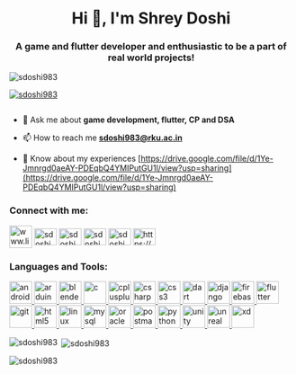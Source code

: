 <h1 align="center">Hi 👋, I'm Shrey Doshi</h1>
<h3 align="center">A game and flutter developer and enthusiastic to be a part of real world projects!</h3>

<p align="left"> <img src="https://komarev.com/ghpvc/?username=sdoshi983&label=Profile%20views&color=0e75b6&style=flat" alt="sdoshi983" /> </p>

<p align="left"> <a href="https://github.com/ryo-ma/github-profile-trophy"><img src="https://github-profile-trophy.vercel.app/?username=sdoshi983" alt="sdoshi983" /></a> </p>

<p align="left"> <a href="https://twitter.com/" target="blank"><img src="https://img.shields.io/twitter/follow/?logo=twitter&style=for-the-badge" alt="" /></a> </p>

- 💬 Ask me about **game development, flutter, CP and DSA**

- 📫 How to reach me **sdoshi983@rku.ac.in**

- 📄 Know about my experiences [https://drive.google.com/file/d/1Ye-Jmnrgd0aeAY-PDEqbQ4YMIPutGU1l/view?usp=sharing](https://drive.google.com/file/d/1Ye-Jmnrgd0aeAY-PDEqbQ4YMIPutGU1l/view?usp=sharing)

<h3 align="left">Connect with me:</h3>
<p align="left">
<a href="https://linkedin.com/in/www.linkedin.com/in/shrey-doshi-664425190" rel="nofollow"><img align="center" src="https://www.google.com/imgres?imgurl=https%3A%2F%2Fmedia-exp1.licdn.com%2Fdms%2Fimage%2FC4D0BAQGyOWvr4W0Pow%2Fcompany-logo_200_200%2F0%2F1590003577120%3Fe%3D2159024400%26v%3Dbeta%26t%3DCtsDFVp0TAdwyg73A8F82MohzKpAQy-pUGA13atPG6A&imgrefurl=https%3A%2F%2Fwww.linkedin.com%2Fcompany%2Flinkedin&tbnid=88dkCzMPWrn_eM&vet=12ahUKEwihko7F2sjuAhVCSn0KHbW_CnsQMygAegUIARDQAQ..i&docid=vPc_mDozcsvKlM&w=200&h=200&q=linkedin&ved=2ahUKEwihko7F2sjuAhVCSn0KHbW_CnsQMygAegUIARDQAQ" alt="www.linkedin.com/in/shrey-doshi-664425190" height="40" width="40" style="max-width:100%;"></a>
<a href="https://www.codechef.com/users/sdoshi" target="blank"><img align="center" src="https://cdn.jsdelivr.net/npm/simple-icons@3.1.0/icons/codechef.svg" alt="sdoshi" height="30" width="40" /></a>
<a href="https://www.hackerrank.com/sdoshi983" target="blank"><img align="center" src="https://cdn.jsdelivr.net/npm/simple-icons@3.0.1/icons/hackerrank.svg" alt="sdoshi983" height="30" width="40" /></a>
<a href="https://codeforces.com/profile/sdoshi983" target="blank"><img align="center" src="https://cdn.jsdelivr.net/npm/simple-icons@3.0.1/icons/codeforces.svg" alt="sdoshi983" height="30" width="40" /></a>
<a href="https://www.leetcode.com/sdoshi983" target="blank"><img align="center" src="https://cdn.jsdelivr.net/npm/simple-icons@3.0.1/icons/leetcode.svg" alt="sdoshi983" height="30" width="40" /></a>
<a href="https://www.hackerearth.com/https://www.hackerearth.com/@sdoshi983" target="blank"><img align="center" src="https://cdn.jsdelivr.net/npm/simple-icons@3.0.1/icons/hackerearth.svg" alt="https://www.hackerearth.com/@sdoshi983" height="30" width="40" /></a>
</p>

<h3 align="left">Languages and Tools:</h3>
<p align="left"> <a href="https://developer.android.com" target="_blank"> <img src="https://devicons.github.io/devicon/devicon.git/icons/android/android-original-wordmark.svg" alt="android" width="40" height="40"/> </a> <a href="https://www.arduino.cc/" target="_blank"> <img src="https://cdn.worldvectorlogo.com/logos/arduino-1.svg" alt="arduino" width="40" height="40"/> </a> <a href="https://www.blender.org/" target="_blank"> <img src="https://download.blender.org/branding/community/blender_community_badge_white.svg" alt="blender" width="40" height="40"/> </a> <a href="https://www.cprogramming.com/" target="_blank"> <img src="https://devicons.github.io/devicon/devicon.git/icons/c/c-original.svg" alt="c" width="40" height="40"/> </a> <a href="https://www.w3schools.com/cpp/" target="_blank"> <img src="https://devicons.github.io/devicon/devicon.git/icons/cplusplus/cplusplus-original.svg" alt="cplusplus" width="40" height="40"/> </a> <a href="https://www.w3schools.com/cs/" target="_blank"> <img src="https://devicons.github.io/devicon/devicon.git/icons/csharp/csharp-original.svg" alt="csharp" width="40" height="40"/> </a> <a href="https://www.w3schools.com/css/" target="_blank"> <img src="https://devicons.github.io/devicon/devicon.git/icons/css3/css3-original-wordmark.svg" alt="css3" width="40" height="40"/> </a> <a href="https://dart.dev" target="_blank"> <img src="https://www.vectorlogo.zone/logos/dartlang/dartlang-icon.svg" alt="dart" width="40" height="40"/> </a> <a href="https://www.djangoproject.com/" target="_blank"> <img src="https://devicons.github.io/devicon/devicon.git/icons/django/django-original.svg" alt="django" width="40" height="40"/> </a> <a href="https://firebase.google.com/" target="_blank"> <img src="https://www.vectorlogo.zone/logos/firebase/firebase-icon.svg" alt="firebase" width="40" height="40"/> </a> <a href="https://flutter.dev" target="_blank"> <img src="https://www.vectorlogo.zone/logos/flutterio/flutterio-icon.svg" alt="flutter" width="40" height="40"/> </a> <a href="https://git-scm.com/" target="_blank"> <img src="https://www.vectorlogo.zone/logos/git-scm/git-scm-icon.svg" alt="git" width="40" height="40"/> </a> <a href="https://www.w3.org/html/" target="_blank"> <img src="https://devicons.github.io/devicon/devicon.git/icons/html5/html5-original-wordmark.svg" alt="html5" width="40" height="40"/> </a> <a href="https://www.linux.org/" target="_blank"> <img src="https://devicons.github.io/devicon/devicon.git/icons/linux/linux-original.svg" alt="linux" width="40" height="40"/> </a> <a href="https://www.mysql.com/" target="_blank"> <img src="https://devicons.github.io/devicon/devicon.git/icons/mysql/mysql-original-wordmark.svg" alt="mysql" width="40" height="40"/> </a> <a href="https://www.oracle.com/" target="_blank"> <img src="https://devicons.github.io/devicon/devicon.git/icons/oracle/oracle-original.svg" alt="oracle" width="40" height="40"/> </a> <a href="https://postman.com" target="_blank"> <img src="https://www.vectorlogo.zone/logos/getpostman/getpostman-icon.svg" alt="postman" width="40" height="40"/> </a> <a href="https://www.python.org" target="_blank"> <img src="https://devicons.github.io/devicon/devicon.git/icons/python/python-original.svg" alt="python" width="40" height="40"/> </a> <a href="https://unity.com/" target="_blank"> <img src="https://www.vectorlogo.zone/logos/unity3d/unity3d-icon.svg" alt="unity" width="40" height="40"/> </a> <a href="https://unrealengine.com/" target="_blank"> <img src="https://raw.githubusercontent.com/kenangundogan/fontisto/036b7eca71aab1bef8e6a0518f7329f13ed62f6b/icons/svg/brand/unreal-engine.svg" alt="unreal" width="40" height="40"/> </a> <a href="https://www.adobe.com/products/xd.html" target="_blank"> <img src="https://cdn.worldvectorlogo.com/logos/adobe-xd.svg" alt="xd" width="40" height="40"/> </a> </p>

<p><img align="left" src="https://github-readme-stats.vercel.app/api/top-langs?username=sdoshi983&show_icons=true&locale=en&layout=compact" alt="sdoshi983" /></p>

<p>&nbsp;<img align="center" src="https://github-readme-stats.vercel.app/api?username=sdoshi983&show_icons=true&locale=en" alt="sdoshi983" /></p>

<p><img align="center" src="https://github-readme-streak-stats.herokuapp.com/?user=sdoshi983&" alt="sdoshi983" /></p>

